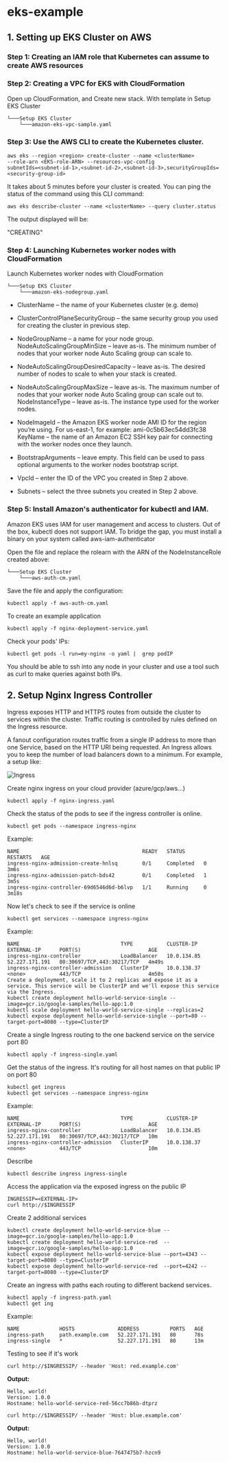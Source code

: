 # eks-example

## 1. Setting up EKS Cluster on AWS

### Step 1: Creating an IAM role that Kubernetes can assume to create AWS resources

### Step 2: Creating a VPC for EKS with CloudFormation

Open up CloudFormation, and Create new stack. With template in Setup EKS Cluster

```
└───Setup EKS Cluster
    └───amazon-eks-vpc-sample.yaml
```

### Step 3: Use the AWS CLI to create the Kubernetes cluster.

```
aws eks --region <region> create-cluster --name <clusterName> 
--role-arn <EKS-role-ARN> --resources-vpc-config 
subnetIds=<subnet-id-1>,<subnet-id-2>,<subnet-id-3>,securityGroupIds=
<security-group-id>
```

It takes about 5 minutes before your cluster is created. You can ping the status of the command using this CLI command:
```
aws eks describe-cluster --name <clusterName> --query cluster.status
```
The output displayed will be:

"CREATING"

### Step 4: Launching Kubernetes worker nodes with CloudFormation

Launch Kubernetes worker nodes with CloudFormation

```
└───Setup EKS Cluster
    └───amazon-eks-nodegroup.yaml
```

- ClusterName – the name of your Kubernetes cluster (e.g. demo)

- ClusterControlPlaneSecurityGroup – the same security group you used for creating the cluster in previous step.

- NodeGroupName – a name for your node group.
NodeAutoScalingGroupMinSize – leave as-is. The minimum number of nodes that your worker node Auto Scaling group can scale to.

- NodeAutoScalingGroupDesiredCapacity – leave as-is. The desired number of nodes to scale to when your stack is created.

- NodeAutoScalingGroupMaxSize – leave as-is. The maximum number of nodes that your worker node Auto Scaling group can scale out to.
NodeInstanceType – leave as-is. The instance type used for the worker nodes.

- NodeImageId – the Amazon EKS worker node AMI ID for the region you’re using. For us-east-1, for example: ami-0c5b63ec54dd3fc38
KeyName – the name of an Amazon EC2 SSH key pair for connecting with the worker nodes once they launch.

- BootstrapArguments – leave empty. This field can be used to pass optional arguments to the worker nodes bootstrap script.

- VpcId – enter the ID of the VPC you created in Step 2 above.

- Subnets – select the three subnets you created in Step 2 above.

### Step 5: Install Amazon's authenticator for kubectl and IAM. 

Amazon EKS uses IAM for user management and access to clusters. Out of the box, kubectl does not support IAM. To bridge the gap, you must install a binary on your system called  aws-iam-authenticator

Open the file and replace the rolearn with the ARN of the NodeInstanceRole created above:

```
└───Setup EKS Cluster
    └───aws-auth-cm.yaml
```

Save the file and apply the configuration:

```
kubectl apply -f aws-auth-cm.yaml
```

To create an example application 

```
kubectl apply -f nginx-deployment-service.yaml
```

Check your pods' IPs:

```
kubectl get pods -l run=my-nginx -o yaml |  grep podIP 
```

You should be able to ssh into any node in your cluster and use a tool such as curl to make queries against both IPs.

## 2. Setup Nginx Ingress Controller

Ingress exposes HTTP and HTTPS routes from outside the cluster to services within the cluster. Traffic routing is controlled by rules defined on the Ingress resource.

A fanout configuration routes traffic from a single IP address to more than one Service, based on the HTTP URI being requested. An Ingress allows you to keep the number of load balancers down to a minimum. For example, a setup like:

![Ingress](https://k21academy.com/wp-content/uploads/2021/04/Ingress2.png)

Create nginx ingress on your cloud provider (azure/gcp/aws…)

```
kubectl apply -f nginx-ingress.yaml
```

Check the status of the pods to see if the ingress controller is online.

```
kubectl get pods --namespace ingress-nginx
```

Example:

```
NAME                                        READY   STATUS      RESTARTS   AGE
ingress-nginx-admission-create-hnlsq        0/1     Completed   0          3m6s
ingress-nginx-admission-patch-bds42         0/1     Completed   1          3m5s
ingress-nginx-controller-69d6546d6d-b6lvp   1/1     Running     0          3m18s
```

Now let's check to see if the service is online
```
kubectl get services --namespace ingress-nginx
```

Example:

```
NAME                                 TYPE           CLUSTER-IP    EXTERNAL-IP      PORT(S)                      AGE
ingress-nginx-controller             LoadBalancer   10.0.134.85   52.227.171.191   80:30697/TCP,443:30217/TCP   4m49s
ingress-nginx-controller-admission   ClusterIP      10.0.138.37   <none>           443/TCP                      4m50s
Create a deployment, scale it to 2 replicas and expose it as a service. This service will be ClusterIP and we'll expose this service via the Ingress.
kubectl create deployment hello-world-service-single --image=gcr.io/google-samples/hello-app:1.0
kubectl scale deployment hello-world-service-single --replicas=2
kubectl expose deployment hello-world-service-single --port=80 --target-port=8080 --type=ClusterIP
```

Create a single Ingress routing to the one backend service on the service port 80
```
kubectl apply -f ingress-single.yaml
```

Get the status of the ingress. It's routing for all host names on that public IP on port 80

```
kubectl get ingress
kubectl get services --namespace ingress-nginx
```

Example:

```
NAME                                 TYPE           CLUSTER-IP    EXTERNAL-IP      PORT(S)                      AGE
ingress-nginx-controller             LoadBalancer   10.0.134.85   52.227.171.191   80:30697/TCP,443:30217/TCP   10m
ingress-nginx-controller-admission   ClusterIP      10.0.138.37   <none>           443/TCP                      10m
```

Describe

```
kubectl describe ingress ingress-single
```

Access the application via the exposed ingress on the public IP
```
INGRESSIP=<EXTERNAL-IP>
curl http://$INGRESSIP
```

Create 2 additional services

```
kubectl create deployment hello-world-service-blue --image=gcr.io/google-samples/hello-app:1.0
kubectl create deployment hello-world-service-red  --image=gcr.io/google-samples/hello-app:1.0
kubectl expose deployment hello-world-service-blue --port=4343 --target-port=8080 --type=ClusterIP
kubectl expose deployment hello-world-service-red  --port=4242 --target-port=8080 --type=ClusterIP
```

Create an ingress with paths each routing to different backend services.
```
kubectl apply -f ingress-path.yaml
kubectl get ing
```

Example:

```
NAME             HOSTS              ADDRESS          PORTS   AGE
ingress-path     path.example.com   52.227.171.191   80      78s
ingress-single   *                  52.227.171.191   80      13m
```

Testing to see if it's work

```
curl http://$INGRESSIP/ --header 'Host: red.example.com'
```
**Output:**

```
Hello, world!
Version: 1.0.0
Hostname: hello-world-service-red-56cc7b86b-dtprz
```

```
curl http://$INGRESSIP/ --header 'Host: blue.example.com'
```

**Output:**

```
Hello, world!
Version: 1.0.0
Hostname: hello-world-service-blue-7647475b7-hzcn9
```

